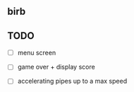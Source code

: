 ## birb

## TODO

- [ ] menu screen
- [ ] game over + display score
- [ ] accelerating pipes up to a max speed

